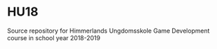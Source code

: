 # HU18
Source repository for Himmerlands Ungdomsskole Game Development course in school year 2018-2019
